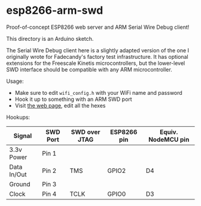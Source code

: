 # esp8266-arm-swd

Proof-of-concept ESP8266 web server and ARM Serial Wire Debug client!

This directory is an Arduino sketch.

The Serial Wire Debug client here is a slightly adapted version of the one I originally wrote for Fadecandy's factory test infrastructure. It has optional extensions for the Freescale Kinetis microcontrollers, but the lower-level SWD interface should be compatible with any ARM microcontroller.

Usage:

* Make sure to edit `wifi_config.h` with your WiFi name and password
* Hook it up to something with an ARM SWD port
* Visit [the web page](http://esp8266-swd.local), edit all the hexes

Hookups:

| Signal      | SWD Port | SWD over JTAG | ESP8266 pin | Equiv. NodeMCU pin |
| ----------- | -------- | ------------- | ----------- | ------------------ |
| 3.3v Power  | Pin 1    |               |             |                    |
| Data In/Out | Pin 2    | TMS           | GPIO2       | D4                 |
| Ground      | Pin 3    |               |             |                    |
| Clock       | Pin 4    | TCLK          | GPIO0       | D3                 |
